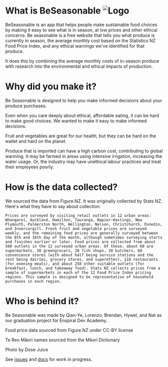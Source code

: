 # What is BeSeasonable            ![Logo](https://i.postimg.cc/L6VHQ1RR/bs-logo.png)

BeSeasonable is an app that helps people make sustainable food choices by making it easy to see what is in season, at low prices and other ethical concerns. Be seasonable is a free website that tells you what produce is currently in season, the average monthly cost based on the Statistics NZ Food Price Index, and any ethical warnings we've identified for that produce.

It does this by combining the average monthly costs of in-season produce with research into the environmental and ethical impacts of production.

# Why did you make it?

Be Seasonable is designed to help you make informed decisions about your produce purchases.

Even when you care deeply about ethical, affordable eating, it can be hard to make good choices. We wanted to make it easy to make informed decisions.

Fruit and vegetables are great for our health, but they can be hard on the wallet and hard on the planet.

Produce that is imported can have a high carbon cost, contributing to global warming. It may be farmed in areas using intensive irrigation, increasing the water usage. Or, the industry may have unethical labour practices and treat their employees poorly.

# How is the data collected?

We sourced the data from Figure.NZ. It was originally collected by Stats NZ. Here's what they have to say about collection:

    Prices are surveyed by visiting retail outlets in 12 urban areas: Whangarei, Auckland, Hamilton, Tauranga, Napier-Hastings, New Plymouth, Palmerston North, Wellington, Nelson, Christchurch, Dunedin, and Invercargill. Fresh fruit and vegetable prices are surveyed weekly, and the remaining food prices are generally surveyed between the 8th and 16th day of the month, although sometimes surveying starts and finishes earlier or later. Food prices are collected from about 560 outlets in the 12 surveyed urban areas. Of these, about 60 are supermarkets, 30 greengrocers, 20 fish shops, 30 butchers, 60 convenience stores (with about half being service stations and the rest being dairies, grocery stores, and superettes), 110 restaurants (for evening meals), and about 250 other suitable outlets (for breakfast, lunch, and takeaway food). Stats NZ collects prices from a sample of supermarkets in each of the 12 Food Price Index pricing regions. This sample is designed to be representative of household purchases in each region.

# Who is behind it?

Be Seasonable was made by Qian-Ye, Lorenzo, Brendan, Hywel, and Nat as our graduation project for Enspiral Dev Academy.

Food price data sourced from Figure.NZ under CC-BY license

Te Reo Māori names sourced from the Māori Dictionary

Photo by Dose Juice

See [issues](https://github.com/harakeke-2020/Final-Project-Be-Seasonable/issues) and [docs](https://github.com/harakeke-2020/Final-Project-Be-Seasonable/wiki) for work in progress.

